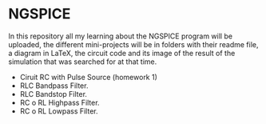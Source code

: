 <h1>NGSPICE</h1>

<p>In this repository all my learning about the NGSPICE program will be uploaded, the different mini-projects will be in folders with their readme file, a diagram in LaTeX, the circuit code and its image of the result of the simulation that was searched for at that time.</p>


<ul>
    <li>Ciruit RC with Pulse Source (homework 1)</li>
    <li>RLC Bandpass Filter.</li>
    <li>RLC Bandstop Filter.</li>
    <li>RC o RL Highpass Filter.</li>
    <li>RC o RL Lowpass Filter.</li>
</ul>